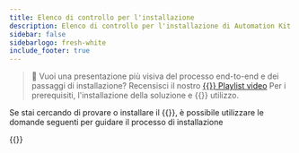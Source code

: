 ```yaml
---
title: Elenco di controllo per l'installazione
description: Elenco di controllo per l'installazione di Automation Kit
sidebar: false
sidebarlogo: fresh-white
include_footer: true
---
```

> 🎥 Vuoi una presentazione più visiva del processo end-to-end e dei passaggi di installazione? Recensisci il nostro <a href='https://www.youtube.com/playlist?list=PLi9EhCY4z99VlRg4j7D1Or6XfXbUcEWZy' target='_blank'>{{<product-name>}} Playlist video</a> Per i prerequisiti, l'installazione della soluzione e {{<product-name>}} utilizzo.

Se stai cercando di provare o installare il {{<product-name>}}, è possibile utilizzare le domande seguenti per guidare il processo di installazione

{{<questions name="/get-started/install-checklist.json" completed="Thank you for completing install checklist" showNavigationButtons=false >}}
